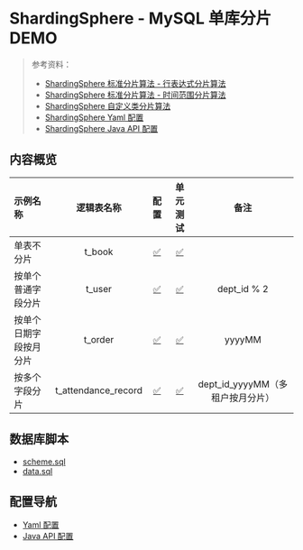 # ShardingSphere - MySQL 单库分片 DEMO

> 参考资料：
> - [ShardingSphere 标准分片算法 - 行表达式分片算法](https://shardingsphere.apache.org/document/5.5.0/cn/user-manual/common-config/builtin-algorithm/sharding/#行表达式分片算法)
> - [ShardingSphere 标准分片算法 - 时间范围分片算法](https://shardingsphere.apache.org/document/5.5.0/cn/user-manual/common-config/builtin-algorithm/sharding/#时间范围分片算法)
> - [ShardingSphere 自定义类分片算法](https://shardingsphere.apache.org/document/5.5.0/cn/user-manual/common-config/builtin-algorithm/sharding/#自定义类分片算法)
> - [ShardingSphere Yaml 配置](https://shardingsphere.apache.org/document/5.5.0/cn/user-manual/shardingsphere-jdbc/yaml-config/)
> - [ShardingSphere Java API 配置](https://shardingsphere.apache.org/document/5.5.0/cn/user-manual/shardingsphere-jdbc/java-api/)

## 内容概览

| 示例名称        |        逻辑表名称        |                          配置                           |                                             单元测试                                             |           备注            |
|:------------|:-------------------:|:-----------------------------------------------------:|:--------------------------------------------------------------------------------------------:|:-----------------------:|
| 单表不分片       |       t_book        | [:white_check_mark:](./src/main/resources/config.yml) |         [:white_check_mark:](./src/test/java/org/shiloh/single/NoShardingTests.java)         |                         |
| 按单个普通字段分片   |       t_user        | [:white_check_mark:](./src/main/resources/config.yml) | [:white_check_mark:](./src/test/java/org/shiloh/single/SingleNormalColumnShardingTests.java) |       dept_id % 2       |
| 按单个日期字段按月分片 |       t_order       | [:white_check_mark:](./src/main/resources/config.yml) |  [:white_check_mark:](./src/test/java/org/shiloh/single/SingleDateColumnShardingTests.java)  |         yyyyMM          |
| 按多个字段分片     | t_attendance_record | [:white_check_mark:](./src/main/resources/config.yml) |    [:white_check_mark:](./src/test/java/org/shiloh/single/MultiColumnShardingTests.java)     | dept_id_yyyyMM（多租户按月分片） |

## 数据库脚本

- [scheme.sql](./src/main/resources/sql/mysql/scheme.sql)
- [data.sql](./src/main/resources/sql/mysql/data.sql)

## 配置导航

- [Yaml 配置](./src/main/resources/config.yml)
- [Java API 配置](./src/main/java/org/shiloh/sharding/config/ShardingSphereDataSourceConfig.java)